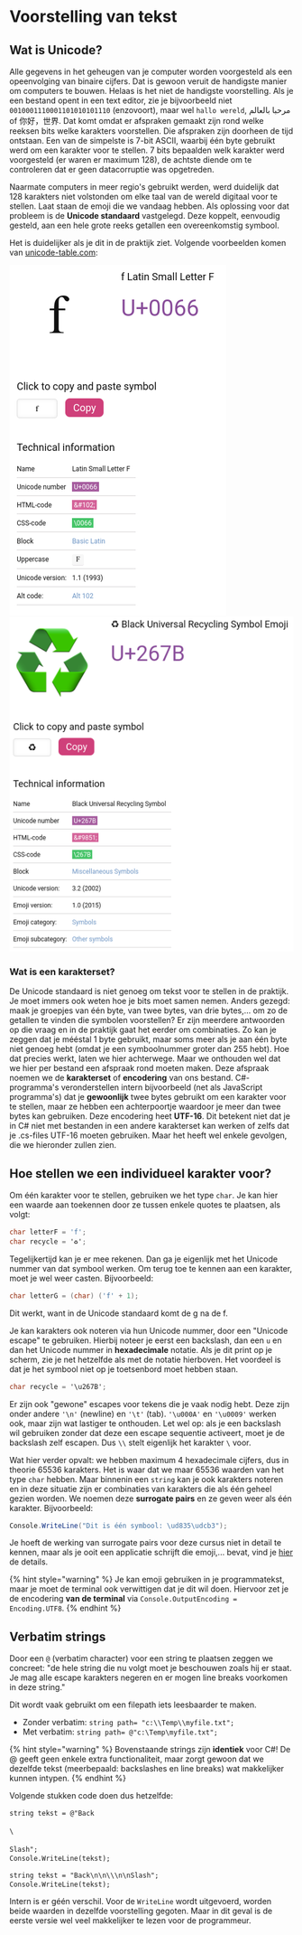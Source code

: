 # Voorstelling van tekst

## Wat is Unicode?

Alle gegevens in het geheugen van je computer worden voorgesteld als een opeenvolging van binaire cijfers. Dat is gewoon veruit de handigste manier om computers te bouwen. Helaas is het niet de handigste voorstelling. Als je een bestand opent in een text editor, zie je bijvoorbeeld niet `0010001110001101010101110` (enzovoort), maar wel `hallo wereld`, مرحبا بالعالم of 你好，世界. Dat komt omdat er afspraken gemaakt zijn rond welke reeksen bits welke karakters voorstellen. Die afspraken zijn doorheen de tijd ontstaan. Een van de simpelste is 7-bit ASCII, waarbij één byte gebruikt werd om een karakter voor te stellen. 7 bits bepaalden welk karakter werd voorgesteld (er waren er maximum 128), de achtste diende om te controleren dat er geen datacorruptie was opgetreden.

Naarmate computers in meer regio's gebruikt werden, werd duidelijk dat 128 karakters niet volstonden om elke taal van de wereld digitaal voor te stellen. Laat staan de emoji die we vandaag hebben. Als oplossing voor dat probleem is de **Unicode standaard** vastgelegd. Deze koppelt, eenvoudig gesteld, aan een hele grote reeks getallen een overeenkomstig symbool.

Het is duidelijker als je dit in de praktijk ziet. Volgende voorbeelden komen van [unicode-table.com](https://unicode-table.com):

![De letter f is symbool nummer 102. Dit is omdat het "Unicode number" hexadecimaal wordt uitgedrukt. De HTML-code is decimaal.](<../../.gitbook/assets/Screenshot from 2021-12-04 13-07-45.png>) ![Het symbool voor recyclage is symbool nummer 9851. Zelfde uitleg als voor de letter f.](<../../.gitbook/assets/Screenshot from 2021-12-04 13-09-17.png>)

### Wat is een karakterset?

De Unicode standaard is niet genoeg om tekst voor te stellen in de praktijk. Je moet immers ook weten hoe je bits moet samen nemen. Anders gezegd: maak je groepjes van één byte, van twee bytes, van drie bytes,... om zo de getallen te vinden die symbolen voorstellen? Er zijn meerdere antwoorden op die vraag en in de praktijk gaat het eerder om combinaties. Zo kan je zeggen dat je mééstal 1 byte gebruikt, maar soms meer als je aan één byte niet genoeg hebt (omdat je een symboolnummer groter dan 255 hebt). Hoe dat precies werkt, laten we hier achterwege. Maar we onthouden wel dat we hier per bestand een afspraak rond moeten maken. Deze afspraak noemen we de **karakterset** of **encodering** van ons bestand. C#-programma's veronderstellen intern bijvoorbeeld (net als JavaScript programma's) dat je **gewoonlijk** twee bytes gebruikt om een karakter voor te stellen, maar ze hebben een achterpoortje waardoor je meer dan twee bytes kan gebruiken. Deze encodering heet **UTF-16**. Dit betekent niet dat je in C# niet met bestanden in een andere karakterset kan werken of zelfs dat je .cs-files UTF-16 moeten gebruiken. Maar het heeft wel enkele gevolgen, die we hieronder zullen zien.

## Hoe stellen we een individueel karakter voor?

Om één karakter voor te stellen, gebruiken we het type `char`. Je kan hier een waarde aan toekennen door ze tussen enkele quotes te plaatsen, als volgt:

```csharp
char letterF = 'f';
char recycle = '♻';
```

Tegelijkertijd kan je er mee rekenen. Dan ga je eigenlijk met het Unicode nummer van dat symbool werken. Om terug toe te kennen aan een karakter, moet je wel weer casten. Bijvoorbeeld:

```csharp
char letterG = (char) ('f' + 1);
```

Dit werkt, want in de Unicode standaard komt de g na de f.

Je kan karakters ook noteren via hun Unicode nummer, door een "Unicode escape" te gebruiken. Hierbij noteer je eerst een backslash, dan een `u` en dan het Unicode nummer in **hexadecimale** notatie. Als je dit print op je scherm, zie je net hetzelfde als met de notatie hierboven. Het voordeel is dat je het symbool niet op je toetsenbord moet hebben staan.

```csharp
char recycle = '\u267B';
```

Er zijn ook "gewone" escapes voor tekens die je vaak nodig hebt. Deze zijn onder andere `'\n'` (newline) en `'\t'` (tab). `'\u000A'` en `'\u0009'` werken ook, maar zijn wat lastiger te onthouden. Let wel op: als je een backslash wil gebruiken zonder dat deze een escape sequentie activeert, moet je de backslash zelf escapen. Dus `\\` stelt eigenlijk het karakter `\` voor.

Wat hier verder opvalt: we hebben maximum 4 hexadecimale cijfers, dus in theorie 65536 karakters. Het is waar dat we maar 65536 waarden van het type `char` hebben. Maar binnenin een `string` kan je ook karakters noteren en in deze situatie zijn er combinaties van karakters die als één geheel gezien worden. We noemen deze **surrogate pairs** en ze geven weer als één karakter. Bijvoorbeeld:

```csharp
Console.WriteLine("Dit is één symbool: \ud835\udcb3");
```

Je hoeft de werking van surrogate pairs voor deze cursus niet in detail te kennen, maar als je ooit een applicatie schrijft die emoji,... bevat, vind je [hier](https://docs.microsoft.com/en-us/dotnet/standard/base-types/character-encoding-introduction) de details.

{% hint style="warning" %}
Je kan emoji gebruiken in je programmatekst, maar je moet de terminal ook verwittigen dat je dit wil doen. Hiervoor zet je de encodering **van de terminal** via `Console.OutputEncoding = Encoding.UTF8`.
{% endhint %}

## Verbatim strings

Door een `@` (verbatim character) voor een string te plaatsen zeggen we concreet: "de hele string die nu volgt moet je beschouwen zoals hij er staat. Je mag alle escape karakters negeren en er mogen line breaks voorkomen in deze string."

Dit wordt vaak gebruikt om een filepath iets leesbaarder te maken.

* Zonder verbatim: `string path= "c:\\Temp\\myfile.txt";`
* Met verbatim: `string path= @"c:\Temp\myfile.txt";`

{% hint style="warning" %}
Bovenstaande strings zijn **identiek** voor C#! De @ geeft geen enkele extra functionaliteit, maar zorgt gewoon dat we dezelfde tekst (meerbepaald: backslashes en line breaks) wat makkelijker kunnen intypen.
{% endhint %}

Volgende stukken code doen dus hetzelfde:

```
string tekst = @"Back

\

Slash";
Console.WriteLine(tekst);
```

```
string tekst = "Back\n\n\\\n\nSlash";
Console.WriteLine(tekst);
```

Intern is er géén verschil. Voor de `WriteLine` wordt uitgevoerd, worden beide waarden in dezelfde voorstelling gegoten. Maar in dit geval is de eerste versie wel veel makkelijker te lezen voor de programmeur.
